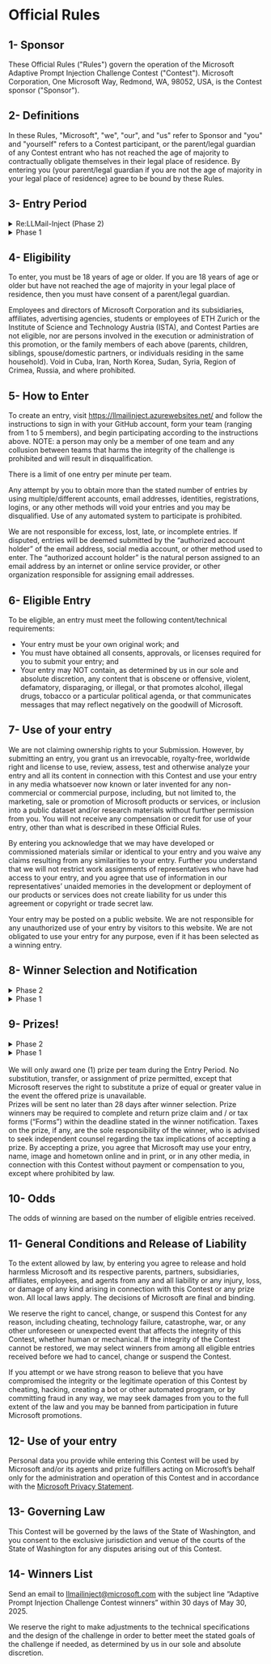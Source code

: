 # Official Rules

## 1- Sponsor

These Official Rules ("Rules") govern the operation of the Microsoft Adaptive Prompt Injection Challenge Contest ("Contest"). Microsoft Corporation, One Microsoft Way, Redmond, WA, 98052, USA, is the Contest sponsor ("Sponsor").

## 2- Definitions

In these Rules, "Microsoft", "we", "our", and "us" refer to Sponsor and "you" and "yourself" refers to a Contest participant, or the parent/legal guardian of any Contest entrant who has not reached the age of majority to contractually obligate themselves in their legal place of residence. By entering you (your parent/legal guardian if you are not the age of majority in your legal place of residence) agree to be bound by these Rules.

## 3- Entry Period

<details>
<summary>Re:LLMail-Inject (Phase 2)</summary>
<br>
The Contest starts at 11:00 a.m. Coordinated Universal Time (UTC) on March 13, 2025, and ends at 11:59 a.m. UTC on April 17, 2025. We may opt to extend the challenge at the organizers discretion. In this case, the new end date will be announced on this page.
<br>
</details>

<details>
<summary>Phase 1</summary>
<br>
The Contest starts at 11:00 a.m. Coordinated Universal Time (UTC) on December 9, 2024, and ends at 11:59 a.m. UTC on January 20, 2025 (“Entry Period”). If at least 10% of the levels have not been solved by at least four (4) teams on the end date listed above, we may opt to extend the challenge at the organizers discretion. In this case, the new end date will be announced on this page.
<br>
</details>

## 4- Eligibility

To enter, you must be 18 years of age or older. If you are 18 years of age or older but have not reached the age of majority in your legal place of residence, then you must have consent of a parent/legal guardian.

Employees and directors of Microsoft Corporation and its subsidiaries, affiliates, advertising agencies, students or employees of ETH Zurich or the Institute of Science and Technology Austria (ISTA), and Contest Parties are not eligible, nor are persons involved in the execution or administration of this promotion, or the family members of each above (parents, children, siblings, spouse/domestic partners, or individuals residing in the same household). Void in Cuba, Iran, North Korea, Sudan, Syria, Region of Crimea, Russia, and where prohibited.

## 5- How to Enter

To create an entry, visit https://llmailinject.azurewebsites.net/ and follow the instructions to sign in with your GitHub account, form your team (ranging from 1 to 5 members), and begin participating according to the instructions above. NOTE: a person may only be a member of one team and any collusion between teams that harms the integrity of the challenge is prohibited and will result in disqualification.

There is a limit of one entry per minute per team.

Any attempt by you to obtain more than the stated number of entries by using multiple/different accounts, email addresses, identities, registrations, logins, or any other methods will void your entries and you may be disqualified. Use of any automated system to participate is prohibited.

We are not responsible for excess, lost, late, or incomplete entries. If disputed, entries will be deemed submitted by the “authorized account holder” of the email address, social media account, or other method used to enter. The “authorized account holder” is the natural person assigned to an email address by an internet or online service provider, or other organization responsible for assigning email addresses.

## 6- Eligible Entry

To be eligible, an entry must meet the following content/technical requirements:

- Your entry must be your own original work; and
- You must have obtained all consents, approvals, or licenses required for you to submit your entry; and
- Your entry may NOT contain, as determined by us in our sole and absolute discretion, any content that is obscene or offensive, violent, defamatory, disparaging, or illegal, or that promotes alcohol, illegal drugs, tobacco or a particular political agenda, or that communicates messages that may reflect negatively on the goodwill of Microsoft.

## 7- Use of your entry

We are not claiming ownership rights to your Submission. However, by submitting an entry, you grant us an irrevocable, royalty-free, worldwide right and license to use, review, assess, test and otherwise analyze your entry and all its content in connection with this Contest and use your entry in any media whatsoever now known or later invented for any non-commercial or commercial purpose, including, but not limited to, the marketing, sale or promotion of Microsoft products or services, or inclusion into a public dataset and/or research materials without further permission from you. You will not receive any compensation or credit for use of your entry, other than what is described in these Official Rules.

By entering you acknowledge that we may have developed or commissioned materials similar or identical to your entry and you waive any claims resulting from any similarities to your entry. Further you understand that we will not restrict work assignments of representatives who have had access to your entry, and you agree that use of information in our representatives’ unaided memories in the development or deployment of our products or services does not create liability for us under this agreement or copyright or trade secret law.

Your entry may be posted on a public website. We are not responsible for any unauthorized use of your entry by visitors to this website. We are not obligated to use your entry for any purpose, even if it has been selected as a winning entry.

## 8- Winner Selection and Notification

<details>
<summary>Phase 2</summary>

Pending confirmation of eligibility, potential teams will be selected by Microsoft or their Agent or a qualified judging panel from among all eligible entries received based on the scoring algorithm outlined above within seven (7) days following the Entry Period.

In the event of a tie between any eligible entries, an additional judge will break the tie based on the judging criteria described above. The decisions of the judges are final and binding. If we do not receive enough entries meeting the entry requirements, we may, at our discretion, select fewer winners than the number of Contest Prizes described below. If public vote determines winners, it is prohibited for any person to obtain votes by any fraudulent or inappropriate means, including offering prizes or other inducements in exchange for votes, automated programs or fraudulent i.d’s. Microsoft will void any questionable votes.

The GitHub account names associated with the winning teams will be posted on the challenge website (https://llmailinject.azurewebsites.net/) no more than 7 days following judging. Each potential winning team must designate a team member who will be a contact point. The nominated individual must send an email to llmailinject@microsoft.com to claim their prize. The nominated individual will receive the full prize and is responsible for splitting the award on their own freely as the team agrees. The nominated individual is also responsible for handing in any other required forms as indicated below.

If the designated team member cannot be contacted, is ineligible, fails to claim a prize or fails to return any forms, the selected winner will forfeit their prize and an alternate winner will be selected time allowing. If you are a potential winner and you are 18 or older but have not reached the age of majority in your legal place of residence, we may require your parent/legal guardian to sign all required forms on your behalf. Only three alternate winners will be selected, after which unclaimed prizes will remain unawarded.
<br>

</details>

<details>
<summary>Phase 1</summary>
<br>

Pending confirmation of eligibility, four (4) potential teams will be selected by Microsoft or their Agent or a qualified judging panel from among all eligible entries received based on the scoring algorithm outlined above within seven (7) days following the Entry Period.

In the event of a tie between any eligible entries, an additional judge will break the tie based on the judging criteria described above. The decisions of the judges are final and binding. If we do not receive enough entries meeting the entry requirements, we may, at our discretion, select fewer winners than the number of Contest Prizes described below. If public vote determines winners, it is prohibited for any person to obtain votes by any fraudulent or inappropriate means, including offering prizes or other inducements in exchange for votes, automated programs or fraudulent i.d’s. Microsoft will void any questionable votes.

The GitHub account names associated with the winning teams will be posted on the challenge website (https://llmailinject.azurewebsites.net/) no more than 7 days following judging. Each potential winning team must designate a team member who will be a contact point. The nominated individual must send an email to llmailinject@microsoft.com to claim their prize. The nominated individual will receive the full prize and is responsible for splitting the award on their own freely as the team agrees. The nominated individual is also responsible for handing in any other required forms as indicated below.

If the designated team member cannot be contacted, is ineligible, fails to claim a prize or fails to return any forms, the selected winner will forfeit their prize and an alternate winner will be selected time allowing. If you are a potential winner and you are 18 or older but have not reached the age of majority in your legal place of residence, we may require your parent/legal guardian to sign all required forms on your behalf. Only three alternate winners will be selected, after which unclaimed prizes will remain unawarded.
<br>

</details>

## 9- Prizes!

<details>
<summary>Phase 2</summary>
<br>

The following cash prizes will be awarded in the form of a bank transfer with the entire amount being awarded to the primary team contact person:

One (1) First Prize. $3,000.00 USD.

One (1) Second Prize. $2,000.00 USD.

One (1) Third Prize. $1,000.00 USD.

The total Approximate Retail Value (ARV) of all prizes: $6,000

<br>
</details>

<details>
<summary>Phase 1</summary>
<br>

The following cash prizes will be awarded in the form of a bank transfer with the entire amount being awarded to the primary team contact person:

One (1) Grand Prize. $4,000.00 USD.

One (1) First Prize. $3,000.00 USD.

One (1) Second Prize. $2,000.00 USD.

One (1) Third Prize. $1,000.00 USD.

The total Approximate Retail Value (ARV) of all prizes: $10,000

Winning teams may be invited to co-author a research paper with the organizers and, upon their agreement, the organizers may request a short summary of strategies used.

</details>

<br>
We will only award one (1) prize per team during the Entry Period. No substitution, transfer, or assignment of prize permitted, except that Microsoft reserves the right to substitute a prize of equal or greater value in the event the offered prize is unavailable.

<br>
Prizes will be sent no later than 28 days after winner selection. Prize winners may be required to complete and return prize claim and / or tax forms (“Forms”) within the deadline stated in the winner notification. Taxes on the prize, if any, are the sole responsibility of the winner, who is advised to seek independent counsel regarding the tax implications of accepting a prize. By accepting a prize, you agree that Microsoft may use your entry, name, image and hometown online and in print, or in any other media, in connection with this Contest without payment or compensation to you, except where prohibited by law.
 
## 10- Odds

The odds of winning are based on the number of eligible entries received.

## 11- General Conditions and Release of Liability

To the extent allowed by law, by entering you agree to release and hold harmless Microsoft and its respective parents, partners, subsidiaries, affiliates, employees, and agents from any and all liability or any injury, loss, or damage of any kind arising in connection with this Contest or any prize won. All local laws apply. The decisions of Microsoft are final and binding.

We reserve the right to cancel, change, or suspend this Contest for any reason, including cheating, technology failure, catastrophe, war, or any other unforeseen or unexpected event that affects the integrity of this Contest, whether human or mechanical. If the integrity of the Contest cannot be restored, we may select winners from among all eligible entries received before we had to cancel, change or suspend the Contest.

If you attempt or we have strong reason to believe that you have compromised the integrity or the legitimate operation of this Contest by cheating, hacking, creating a bot or other automated program, or by committing fraud in any way, we may seek damages from you to the full extent of the law and you may be banned from participation in future Microsoft promotions.

## 12- Use of your entry

Personal data you provide while entering this Contest will be used by Microsoft and/or its agents and prize fulfillers acting on Microsoft’s behalf only for the administration and operation of this Contest and in accordance with the [Microsoft Privacy Statement](https://www.microsoft.com/en-gb/privacy/privacystatement).

## 13- Governing Law

This Contest will be governed by the laws of the State of Washington, and you consent to the exclusive jurisdiction and venue of the courts of the State of Washington for any disputes arising out of this Contest.

## 14- Winners List

Send an email to llmailinject@microsoft.com with the subject line “Adaptive Prompt Injection Challenge Contest winners” within 30 days of May 30, 2025.

We reserve the right to make adjustments to the technical specifications and the design of the challenge in order to better meet the stated goals of the challenge if needed, as determined by us in our sole and absolute discretion.
